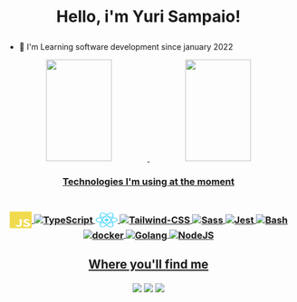 <h1 align = center>
  
  <p>Hello, i'm Yuri Sampaio!</p>
  
</h1>

- 🔭 I'm Learning software development since january 2022

<div style="display: inline_block" align="center">
  <a href="https://github.com/YuriSamp">
  <img height="180em" width="48%" src="https://github-readme-stats.vercel.app/api?username=YuriSamp&show_icons=true&theme=radical&include_all_commits=true&count_private=true&border_radius=30"/>
  <img height="180em" width="48%"  src="https://github-readme-stats.vercel.app/api/top-langs/?username=YuriSamp&layout=compact&langs_count=7&theme=radical&border_radius=30"/>
</div>
  <h3 align='center'>Technologies I'm using at the moment<h3>
<div style="display: inline_block" align=center><br>
  <img align="center" alt="Js" height="30" width="40" src="https://raw.githubusercontent.com/devicons/devicon/master/icons/javascript/javascript-plain.svg">
  <img align="center" alt="TypeScript" height="30" width="40" src="https://cdn.jsdelivr.net/gh/devicons/devicon/icons/typescript/typescript-original.svg" />
  <img align="center" alt="React" height="30" width="40" src="https://raw.githubusercontent.com/devicons/devicon/master/icons/react/react-original.svg">
  <img align="center" alt="Tailwind-CSS" height="30" width="40" src="https://cdn.jsdelivr.net/gh/devicons/devicon/icons/tailwindcss/tailwindcss-plain.svg" />
  <img align="center" alt="Sass" height="30" width="40" src="https://cdn.jsdelivr.net/gh/devicons/devicon/icons/sass/sass-original.svg" />
  <img align="center" alt="Jest" height="30" width="40" src="https://cdn.jsdelivr.net/gh/devicons/devicon/icons/jest/jest-plain.svg" />
  <img align="center" alt="Bash" height="30" width="40" src="https://cdn.jsdelivr.net/gh/devicons/devicon/icons/bash/bash-original.svg" />
  <img align="center" alt="docker" height="40" width="50" src="https://cdn.jsdelivr.net/gh/devicons/devicon/icons/docker/docker-original.svg" />
  <img align="center" alt="Golang" height="30" width="40" src="https://cdn.jsdelivr.net/gh/devicons/devicon/icons/go/go-original-wordmark.svg" />
  <img align="center" alt="NodeJS" height="30" width="40" src="https://cdn.jsdelivr.net/gh/devicons/devicon/icons/nodejs/nodejs-original.svg" />  

</div>

## <p align="center">Where you'll find me</p>
<div align="center">
  <a href = "https://twitter.com/Yuri_Sampa"><img src=https://img.shields.io/badge/Twitter-1DA1F2?style=for-the-badge&logo=twitter&logoColor=white
   target="_blank"></a>
  <a href = "mailto:yurisamp123@gmail.com"><img src="https://img.shields.io/badge/-Gmail-%23333?style=for-the-badge&logo=gmail&logoColor=white" target="_blank"></a>
  <a href="https://www.linkedin.com/in/yurisamp/" target="_blank"><img src="https://img.shields.io/badge/-LinkedIn-%230077B5?style=for-the-badge&logo=linkedin&logoColor=white" target="_blank"></a> 
</div>
